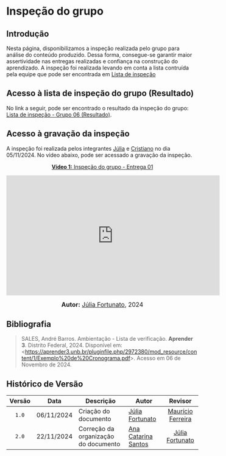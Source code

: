 # Inspeção do grupo

## Introdução

Nesta página, disponibilizamos a inspeção realizada pelo grupo para análise do conteúdo produzido. Dessa forma, consegue-se garantir maior assertividade nas entregas realizadas e confiança na construção do aprendizado. A inspeção foi realizada levando em conta a lista contruída pela equipe que pode ser encontrada em [Lista de inspeção](listainspecao.md)

## Acesso à lista de inspeção do grupo (Resultado)

No link a seguir, pode ser encontrado o resultado da inspeção do grupo: [Lista de inspeção - Grupo 06 (Resultado)](ListadeInspecaoGrupo.pdf).

## Acesso à gravação da inspeção

A inspeção foi realizada pelos integrantes [Júlia](https://github.com/julia-fortunato) e [Cristiano](https://github.com/CristianoMoraiss) no dia 05/11/2024. No vídeo abaixo, pode ser acessado a gravação da inspeção.

<div align="center">

<p style="text-align: center"><a href="https://youtu.be/wzkiQqC31dY" target="blanket"><b>Vídeo 1:</b> Inspeção do grupo - Entrega 01</a></p>

<iframe width="560" height="315" src="https://www.youtube.com/embed/wzkiQqC31dY?si=5Ftdgj04h1mYUxdz" title="Apresentação 1" frameborder="0" allow="accelerometer; autoplay; clipboard-write; encrypted-media; gyroscope; picture-in-picture; web-share" allowfullscreen></iframe>

<font size="3"><p style="text-align: center"><b>Autor:</b> <a href="https://github.com/julia-fortunato">Júlia Fortunato</a>, 2024</p></font>

</div >

## Bibliografia

> SALES, André Barros. Ambientação - Lista de verificação. **Aprender 3**. Distrito Federal, 2024. Disponível em: <<https://aprender3.unb.br/pluginfile.php/2972380/mod_resource/content/1/Exemplo%20de%20Cronograma.pdf>>. Acesso em 06 de Novembro de 2024.

## Histórico de Versão

| Versão | Data       | Descrição                            | Autor                                                 |                         Revisor                          |
| :----: | ---------- | ------------------------------------ | ----------------------------------------------------- | :------------------------------------------------------: |
| `1.0`  | 06/11/2024 | Criação do documento                 | [Júlia Fortunato](https://github.com/julia-fortunato) | [Maurício Ferreira](https://github.com/mauricio-araujoo) |
| `2.0`  | 22/11/2024 | Correção da organização do documento | [Ana Catarina Santos](https://github.com/an4catarina) |  [Júlia Fortunato](https://github.com/julia-fortunato)   |
